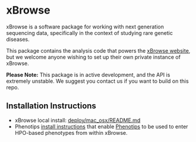 
xBrowse
=======

xBrowse is a software package for working with next generation sequencing data,
specifically in the context of studying rare genetic diseases.

This package contains the analysis code that powers the [xBrowse website](http://xbrowse.broadinstitute.org), but 
we welcome anyone wishing to set up their own private instance of xBrowse.

**Please Note:** This package is in active development, and the API is extremely unstable. We suggest you contact us if you want to build on this repo.

## Installation Instructions

* xBrowse local install: [deploy/mac_osx/README.md](deploy/mac_osx/README.md)  
* Phenotips [install instructions](deploy/mac_osx/README_WITH_PHENOTIPS.md) that enable  [Phenotips](https://github.com/phenotips/phenotips) to be used to enter HPO-based phenotypes from within xBrowse.

